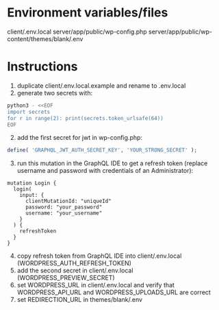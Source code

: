 # Environment variables/files

client/.env.local
server/app/public/wp-config.php
server/app/public/wp-content/themes/blank/.env

# Instructions

1. duplicate client/.env.local.example and rename to .env.local
2. generate two secrets with:

```bash
python3 - <<EOF
import secrets
for r in range(2): print(secrets.token_urlsafe(64))
EOF
```

2. add the first secret for jwt in wp-config.php:

```php
define( 'GRAPHQL_JWT_AUTH_SECRET_KEY', 'YOUR_STRONG_SECRET' );
```

3. run this mutation in the GraphQL IDE to get a refresh token (replace username and password with credentials of an Administrator):

```gql
mutation Login {
  login(
    input: {
      clientMutationId: "uniqueId"
      password: "your_password"
      username: "your_username"
    }
  ) {
    refreshToken
  }
}
```

4. copy refresh token from GraphQL IDE into client/.env.local (WORDPRESS_AUTH_REFRESH_TOKEN)
5. add the second secret in client/.env.local (WORDPRESS_PREVIEW_SECRET)
6. set WORDPRESS_URL in client/.env.local and verify that WORDPRESS_API_URL and WORDPRESS_UPLOADS_URL are correct
7. set REDIRECTION_URL in themes/blank/.env
